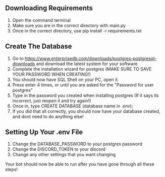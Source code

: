 ## Downloading Requirements
1. Open the command terminal
2. Make sure you are in the correct directory with main.py
3. Once in the correct directory, use pip install -r requirements.txt


## Create The Database
1. Go to https://www.enterprisedb.com/downloads/postgres-postgresql-downloads and download the latest system for your software
2. Complete the installation wizard for postgres (MAKE SURE TO SAVE YOUR PASSWORD WHEN CREATING!)
3. You should now have SQL Shell on your PC, open it.
4. Press enter 4 times, or until you are asked for the "Password for user postgres"
5. Type in the password you created when installing postgres (If it says its incorrect, just reopen it and try again!)
6. Once in, type CREATE DATABASE (database name in .env);
7. If you did that all correctly, you should now have your database created, and dont need to do anything else!

## Setting Up Your .env File
1. Change the DATABASE_PASSWORD to your postgres password
2. Change the DISCORD_TOKEN to your discord
3. Change any other settings that you want changing


Your bot should now be able to run after you have gone through all these steps!